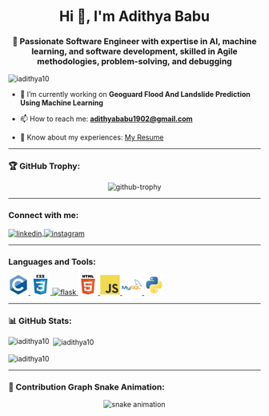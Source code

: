 <h1 align="center">Hi 👋, I'm Adithya Babu</h1>
<h3 align="center">🚀 Passionate Software Engineer with expertise in AI, machine learning, and software development, skilled in Agile methodologies, problem-solving, and debugging</h3>

<p align="left"> <img src="https://komarev.com/ghpvc/?username=iadithya10&label=Profile%20views&color=0e75b6&style=flat" alt="iadithya10" /> </p>

- 🔭 I’m currently working on **Geoguard Flood And Landslide Prediction Using Machine Learning**

- 📫 How to reach me: **adithyababu1902@gmail.com**

- 📄 Know about my experiences: [My Resume](https://drive.google.com/file/d/1zBk8MkCMQrccUqYsqAH59QikFpnxG3ET/view?usp=drive_link)

---

<h3 align="left">🏆 GitHub Trophy:</h3>
<p align="center">
  <img src="https://github-profile-trophy.vercel.app/?username=iadithya10&theme=darkhub&row=1&column=7" alt="github-trophy" />
</p>

---

<h3 align="left">Connect with me:</h3>
<p align="left">
  <a href="https://linkedin.com/in/adithya-babu1" target="blank">
    <img align="center" src="https://raw.githubusercontent.com/rahuldkjain/github-profile-readme-generator/master/src/images/icons/Social/linked-in-alt.svg" alt="linkedin" height="30" width="40" />
  </a>
  <a href="https://instagram.com/iadithya10" target="blank">
    <img align="center" src="https://raw.githubusercontent.com/rahuldkjain/github-profile-readme-generator/master/src/images/icons/Social/instagram.svg" alt="instagram" height="30" width="40" />
  </a>
</p>

---

<h3 align="left">Languages and Tools:</h3>
<p align="left">
  <a href="https://www.cprogramming.com/" target="_blank" rel="noreferrer"> 
    <img src="https://raw.githubusercontent.com/devicons/devicon/master/icons/c/c-original.svg" alt="c" width="40" height="40"/> 
  </a>
  <a href="https://www.w3schools.com/css/" target="_blank" rel="noreferrer"> 
    <img src="https://raw.githubusercontent.com/devicons/devicon/master/icons/css3/css3-original-wordmark.svg" alt="css3" width="40" height="40"/> 
  </a> 
  <a href="https://flask.palletsprojects.com/" target="_blank" rel="noreferrer"> 
    <img src="https://www.vectorlogo.zone/logos/pocoo_flask/pocoo_flask-icon.svg" alt="flask" width="40" height="40"/> 
  </a> 
  <a href="https://www.w3.org/html/" target="_blank" rel="noreferrer"> 
    <img src="https://raw.githubusercontent.com/devicons/devicon/master/icons/html5/html5-original-wordmark.svg" alt="html5" width="40" height="40"/> 
  </a> 
  <a href="https://developer.mozilla.org/en-US/docs/Web/JavaScript" target="_blank" rel="noreferrer"> 
    <img src="https://raw.githubusercontent.com/devicons/devicon/master/icons/javascript/javascript-original.svg" alt="javascript" width="40" height="40"/> 
  </a> 
  <a href="https://www.mysql.com/" target="_blank" rel="noreferrer"> 
    <img src="https://raw.githubusercontent.com/devicons/devicon/master/icons/mysql/mysql-original-wordmark.svg" alt="mysql" width="40" height="40"/> 
  </a> 
  <a href="https://www.python.org" target="_blank" rel="noreferrer"> 
    <img src="https://raw.githubusercontent.com/devicons/devicon/master/icons/python/python-original.svg" alt="python" width="40" height="40"/> 
  </a> 
</p>

---

<h3 align="left">📊 GitHub Stats:</h3>
<p>
  <img align="left" src="https://github-readme-stats.vercel.app/api/top-langs?username=iadithya10&show_icons=true&locale=en&layout=compact" alt="iadithya10" />
</p>

<p>&nbsp;
  <img align="center" src="https://github-readme-stats.vercel.app/api?username=iadithya10&show_icons=true&locale=en" alt="iadithya10" />
</p>

<p>
  <img align="center" src="https://github-readme-streak-stats.herokuapp.com/?user=iadithya10&" alt="iadithya10" />
</p>

---

<h3 align="left">🐍 Contribution Graph Snake Animation:</h3>
<p align="center">
  <img src="https://github.com/iadithya10/iadithya10/raw/output/github-contribution-grid-snake.svg" alt="snake animation" />
</p>
